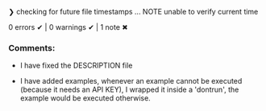 ❯ checking for future file timestamps ... NOTE
  unable to verify current time

0 errors ✔ | 0 warnings ✔ | 1 note ✖

### Comments: 

- I have fixed the DESCRIPTION file

- I have added examples, whenever an example cannot be executed (because it needs an API KEY), I wrapped it inside a 'dontrun', the example would be executed otherwise.

